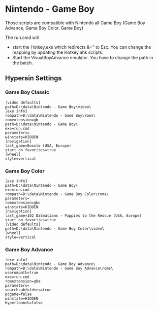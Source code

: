 # Nintendo - Game Boy

Those scripts are compatible with Nintendo all Game Boy (Game Boy Advance, Game Boy Color, Game Boy)

The run.cmd will
 * start the Hotkey.exe which redirects &+" to Esc. You can change the mapping by updating the Hotkey.ahk scripts.
 * Start the VisualBoyAdvance emulator. You have to change the path in the batch. 

## Hypersin Settings

### Game Boy Classic
```
[video defaults]
path=D:\data\Nintendo - Game Boy\video\
[exe info]
rompath=D:\data\Nintendo - Game Boy\roms\
romextension=gb
path=D:\data\Nintendo - Game Boy\
exe=run.cmd
parameters=
winstate=HIDDEN
[navigation]
last_game=Boxxle (USA, Europe)
start_on_favorites=true
[wheel]
style=vertical
```

### Game Boy Color
```
[exe info]
path=D:\data\Nintendo - Game Boy\
exe=run.cmd
rompath=D:\data\Nintendo - Game Boy Color\roms\
parameters=
romextension=gbc
winstate=HIDDEN
[navigation]
last_game=102 Dalmatians - Puppies to the Rescue (USA, Europe)
start_on_favorites=true
[video defaults]
path=D:\data\Nintendo - Game Boy Color\video\
[wheel]
style=vertical
```

### Game Boy Advance
```
[exe info]
path=D:\data\Nintendo - Game Boy Advance\
rompath=D:\data\Nintendo - Game Boy Advance\roms\
userompath=true
exe=run.cmd
romextension=gba
parameters=
searchsubfolders=true
pcgame=false
winstate=HIDDEN
hyperlaunch=false
```